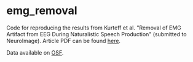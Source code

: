 # emg_removal

Code for reproducing the results from Kurteff et al. "Removal of EMG Artifact from EEG During Naturalistic Speech Production" (submitted to NeuroImage). Article PDF can be found [here]().

Data available on [OSF](https://osf.io/fnrd9/).
